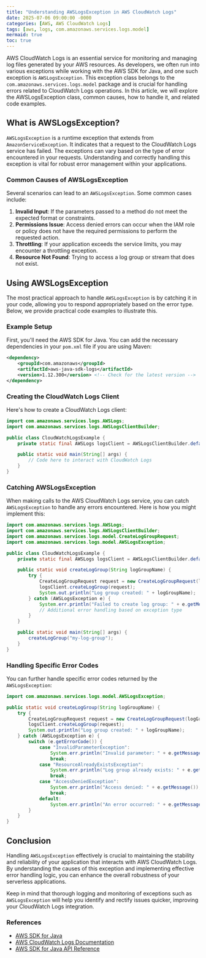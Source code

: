 ```yaml
---
title: "Understanding AWSLogsException in AWS CloudWatch Logs"
date: 2025-07-06 09:00:00 -0000
categories: [AWS, AWS CloudWatch Logs]
tags: [aws, logs, com.amazonaws.services.logs.model]
mermaid: true
toc: true
---
```



AWS CloudWatch Logs is an essential service for monitoring and managing log files generated by your AWS resources. As developers, we often run into various exceptions while working with the AWS SDK for Java, and one such exception is `AWSLogsException`. This exception class belongs to the `com.amazonaws.services.logs.model` package and is crucial for handling errors related to CloudWatch Logs operations. In this article, we will explore the AWSLogsException class, common causes, how to handle it, and related code examples.

## What is AWSLogsException?

`AWSLogsException` is a runtime exception that extends from `AmazonServiceException`. It indicates that a request to the CloudWatch Logs service has failed. The exceptions can vary based on the type of error encountered in your requests. Understanding and correctly handling this exception is vital for robust error management within your applications.

### Common Causes of AWSLogsException

Several scenarios can lead to an `AWSLogsException`. Some common cases include:

1. **Invalid Input**: If the parameters passed to a method do not meet the expected format or constraints.
2. **Permissions Issue**: Access denied errors can occur when the IAM role or policy does not have the required permissions to perform the requested action.
3. **Throttling**: If your application exceeds the service limits, you may encounter a throttling exception.
4. **Resource Not Found**: Trying to access a log group or stream that does not exist.

## Using AWSLogsException

The most practical approach to handle `AWSLogsException` is by catching it in your code, allowing you to respond appropriately based on the error type. Below, we provide practical code examples to illustrate this.

### Example Setup

First, you'll need the AWS SDK for Java. You can add the necessary dependencies in your `pom.xml` file if you are using Maven:

```xml
<dependency>
    <groupId>com.amazonaws</groupId>
    <artifactId>aws-java-sdk-logs</artifactId>
    <version>1.12.300</version> <!-- Check for the latest version -->
</dependency>
```

### Creating the CloudWatch Logs Client

Here's how to create a CloudWatch Logs client:

```java
import com.amazonaws.services.logs.AWSLogs;
import com.amazonaws.services.logs.AWSLogsClientBuilder;

public class CloudWatchLogsExample {
    private static final AWSLogs logsClient = AWSLogsClientBuilder.defaultClient();

    public static void main(String[] args) {
        // Code here to interact with CloudWatch Logs
    }
}
```

### Catching AWSLogsException

When making calls to the AWS CloudWatch Logs service, you can catch `AWSLogsException` to handle any errors encountered. Here is how you might implement this:

```java
import com.amazonaws.services.logs.AWSLogs;
import com.amazonaws.services.logs.AWSLogsClientBuilder;
import com.amazonaws.services.logs.model.CreateLogGroupRequest;
import com.amazonaws.services.logs.model.AWSLogsException;

public class CloudWatchLogsExample {
    private static final AWSLogs logsClient = AWSLogsClientBuilder.defaultClient();

    public static void createLogGroup(String logGroupName) {
        try {
            CreateLogGroupRequest request = new CreateLogGroupRequest(logGroupName);
            logsClient.createLogGroup(request);
            System.out.println("Log group created: " + logGroupName);
        } catch (AWSLogsException e) {
            System.err.println("Failed to create log group: " + e.getMessage());
            // Additional error handling based on exception type
        }
    }

    public static void main(String[] args) {
        createLogGroup("my-log-group");
    }
}
```

### Handling Specific Error Codes

You can further handle specific error codes returned by the `AWSLogsException`:

```java
import com.amazonaws.services.logs.model.AWSLogsException;

public static void createLogGroup(String logGroupName) {
    try {
        CreateLogGroupRequest request = new CreateLogGroupRequest(logGroupName);
        logsClient.createLogGroup(request);
        System.out.println("Log group created: " + logGroupName);
    } catch (AWSLogsException e) {
        switch (e.getErrorCode()) {
            case "InvalidParameterException":
                System.err.println("Invalid parameter: " + e.getMessage());
                break;
            case "ResourceAlreadyExistsException":
                System.err.println("Log group already exists: " + e.getMessage());
                break;
            case "AccessDeniedException":
                System.err.println("Access denied: " + e.getMessage());
                break;
            default:
                System.err.println("An error occurred: " + e.getMessage());
        }
    }
}
```

## Conclusion

Handling `AWSLogsException` effectively is crucial to maintaining the stability and reliability of your application that interacts with AWS CloudWatch Logs. By understanding the causes of this exception and implementing effective error handling logic, you can enhance the overall robustness of your serverless applications.

Keep in mind that thorough logging and monitoring of exceptions such as `AWSLogsException` will help you identify and rectify issues quicker, improving your CloudWatch Logs integration.

### References
- [AWS SDK for Java](https://aws.amazon.com/sdk-for-java/)
- [AWS CloudWatch Logs Documentation](https://docs.aws.amazon.com/AmazonCloudWatch/latest/logs/WhatIsCloudWatchLogs.html)
- [AWS SDK for Java API Reference](https://docs.aws.amazon.com/AWSJavaSDK/latest/javadoc/com/amazonaws/services/logs/package-summary.html)
